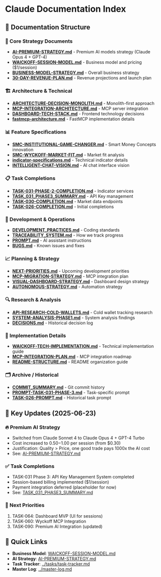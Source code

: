 # Claude Documentation Index

## 📁 Documentation Structure

### 🎯 Core Strategy Documents
- **[AI-PREMIUM-STRATEGY.md](AI-PREMIUM-STRATEGY.md)** - Premium AI models strategy (Claude Opus 4 + GPT-4)
- **[WAICKOFF-SESSION-MODEL.md](WAICKOFF-SESSION-MODEL.md)** - Business model and pricing ($1/session)
- **[BUSINESS-MODEL-STRATEGY.md](BUSINESS-MODEL-STRATEGY.md)** - Overall business strategy
- **[30-DAY-REVENUE-PLAN.md](30-DAY-REVENUE-PLAN.md)** - Revenue projections and launch plan

### 🏗️ Architecture & Technical
- **[ARCHITECTURE-DECISION-MONOLITH.md](ARCHITECTURE-DECISION-MONOLITH.md)** - Monolith-first approach
- **[MCP-INTEGRATION-ARCHITECTURE.md](MCP-INTEGRATION-ARCHITECTURE.md)** - MCP server integration
- **[DASHBOARD-TECH-STACK.md](DASHBOARD-TECH-STACK.md)** - Frontend technology decisions
- **[fastmcp-architecture.md](fastmcp-architecture.md)** - FastMCP implementation details

### 📊 Feature Specifications
- **[SMC-INSTITUTIONAL-GAME-CHANGER.md](SMC-INSTITUTIONAL-GAME-CHANGER.md)** - Smart Money Concepts innovation
- **[SMC-WYCKOFF-MARKET-FIT.md](SMC-WYCKOFF-MARKET-FIT.md)** - Market fit analysis
- **[indicator-specifications.md](indicator-specifications.md)** - Technical indicator details
- **[INTELLIGENT-CHAT-VISION.md](INTELLIGENT-CHAT-VISION.md)** - AI chat interface vision

### 📋 Task Completions
- **[TASK-031-PHASE-2-COMPLETION.md](TASK-031-PHASE-2-COMPLETION.md)** - Indicator services
- **[TASK_031_PHASE3_SUMMARY.md](TASK_031_PHASE3_SUMMARY.md)** - API Key management
- **[TASK-030-COMPLETION.md](TASK-030-COMPLETION.md)** - Market data endpoints
- **[TASK-026-COMPLETION.md](TASK-026-COMPLETION.md)** - Initial completions

### 🔧 Development & Operations
- **[DEVELOPMENT_PRACTICES.md](DEVELOPMENT_PRACTICES.md)** - Coding standards
- **[TRACEABILITY_SYSTEM.md](TRACEABILITY_SYSTEM.md)** - How we track progress
- **[PROMPT.md](PROMPT.md)** - AI assistant instructions
- **[BUGS.md](BUGS.md)** - Known issues and fixes

### 📈 Planning & Strategy
- **[NEXT-PRIORITIES.md](NEXT-PRIORITIES.md)** - Upcoming development priorities
- **[MCP-MIGRATION-STRATEGY.md](MCP-MIGRATION-STRATEGY.md)** - MCP integration plan
- **[VISUAL-DASHBOARD-STRATEGY.md](VISUAL-DASHBOARD-STRATEGY.md)** - Dashboard design strategy
- **[AUTONOMOUS-STRATEGY.md](AUTONOMOUS-STRATEGY.md)** - Automation strategy

### 🔍 Research & Analysis
- **[API-RESEARCH-COLD-WALLETS.md](API-RESEARCH-COLD-WALLETS.md)** - Cold wallet tracking research
- **[SYSTEM-ANALYSIS-PHASE1.md](SYSTEM-ANALYSIS-PHASE1.md)** - System analysis findings
- **[DECISIONS.md](DECISIONS.md)** - Historical decision log

### 📝 Implementation Details
- **[WAICKOFF-TECH-IMPLEMENTATION.md](WAICKOFF-TECH-IMPLEMENTATION.md)** - Technical implementation guide
- **[MCP-INTEGRATION-PLAN.md](MCP-INTEGRATION-PLAN.md)** - MCP integration roadmap
- **[README-STRUCTURE.md](README-STRUCTURE.md)** - README organization guide

### 🗂️ Archive / Historical
- **[COMMIT_SUMMARY.md](COMMIT_SUMMARY.md)** - Git commit history
- **[PROMPT-TASK-031-PHASE-3.md](PROMPT-TASK-031-PHASE-3.md)** - Task-specific prompt
- **[TASK-026-PROMPT.md](TASK-026-PROMPT.md)** - Historical task prompt

## 📌 Key Updates (2025-06-23)

### 🔥 Premium AI Strategy
- Switched from Claude Sonnet 4 to Claude Opus 4 + GPT-4 Turbo
- Cost increased to $0.50-$1.00 per session (from $0.30)
- Justification: Quality > Price, one good trade pays 1000x the AI cost
- See: [AI-PREMIUM-STRATEGY.md](AI-PREMIUM-STRATEGY.md)

### ✅ Task Completions
- TASK-031 Phase 3: API Key Management System completed
- Session-based billing implemented ($1/session)
- Payment integration deferred (placeholder for now)
- See: [TASK_031_PHASE3_SUMMARY.md](TASK_031_PHASE3_SUMMARY.md)

### 🎯 Next Priorities
1. TASK-064: Dashboard MVP (UI for sessions)
2. TASK-060: Wyckoff MCP Integration
3. TASK-090: Premium AI Integration (updated)

## 🚀 Quick Links

- **Business Model**: [WAICKOFF-SESSION-MODEL.md](WAICKOFF-SESSION-MODEL.md)
- **AI Strategy**: [AI-PREMIUM-STRATEGY.md](AI-PREMIUM-STRATEGY.md)
- **Task Tracker**: [../tasks/task-tracker.md](../tasks/task-tracker.md)
- **Master Log**: [../master-log.md](../master-log.md)
